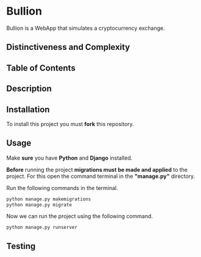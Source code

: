 # Bullion

Bullion is a WebApp that simulates a cryptocurrency exchange.

## Distinctiveness and Complexity

## Table of Contents

## Description

## Installation

To install this project you must **fork** this repository.

## Usage

Make __sure__ you have **Python** and **Django** installed.

**Before** running the project **migrations must be made and applied** to the project.
For this open the command terminal in the **"manage.py"** directory.

Run the following commands in the terminal.
```bash
python manage.py makemigrations
python manage.py migrate
```
Now we can run the project using the following command.
```
python manage.py runserver
```

## Testing
